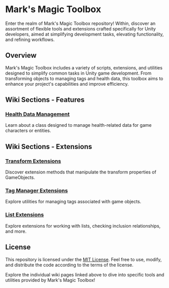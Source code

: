 # Mark's Magic Toolbox

Enter the realm of Mark's Magic Toolbox repository! Within, discover an assortment of flexible tools and extensions crafted specifically for Unity developers, aimed at simplifying development tasks, elevating functionality, and refining workflows.

## Overview

Mark's Magic Toolbox includes a variety of scripts, extensions, and utilities designed to simplify common tasks in Unity game development. From transforming objects to managing tags and health data, this toolbox aims to enhance your project's capabilities and improve efficiency.

## Wiki Sections - Features

### [Health Data Management](https://github.com/BNS-MarkUlrich/MarksMagicToolbox/wiki/Health-Data-Management)
Learn about a class designed to manage health-related data for game characters or entities.

## Wiki Sections - Extensions

### [Transform Extensions](https://github.com/BNS-MarkUlrich/MarksMagicToolbox/wiki/Transform-Extensions)
Discover extension methods that manipulate the transform properties of GameObjects.

### [Tag Manager Extensions](https://github.com/BNS-MarkUlrich/MarksMagicToolbox/wiki/Tag-Manager-Extensions)
Explore utilities for managing tags associated with game objects.

### [List Extensions](https://github.com/BNS-MarkUlrich/MarksMagicToolbox/wiki/List-Extensions)
Explore extensions for working with lists, checking inclusion relationships, and more.

## License

This repository is licensed under the [MIT License](https://opensource.org/license/mit/). Feel free to use, modify, and distribute the code according to the terms of the license.

Explore the individual wiki pages linked above to dive into specific tools and utilities provided by Mark's Magic Toolbox!
